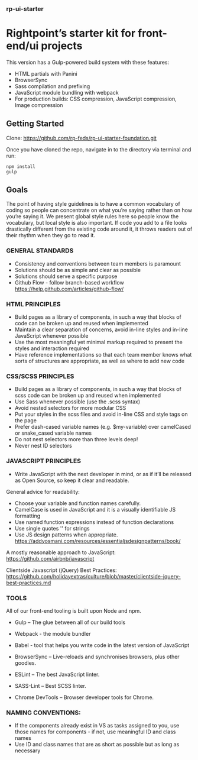### rp-ui-starter
# Rightpoint’s starter kit for front-end/ui projects

This version has a Gulp-powered build system with these features:
- HTML partials with Panini
- BrowserSync
- Sass compilation and prefixing
- JavaScript module bundling with webpack
- For production builds: CSS compression, JavaScript compression, Image compression



## Getting Started

Clone: https://github.com/rp-feds/rp-ui-starter-foundation.git

Once you have cloned the repo, navigate in to the directory via terminal and run:


```
npm install
gulp
```


## Goals

The point of having style guidelines is to have a common vocabulary of coding so people can concentrate on what you’re saying rather than on how you’re saying it. We present global style rules here so people know the vocabulary, but local style is also important. If code you add to a file looks drastically different from the existing code around it, it throws readers out of their rhythm when they go to read it. 


### GENERAL STANDARDS ###

-	Consistency and conventions between team members is paramount
-	Solutions should be as simple and clear as possible
-	Solutions should serve a specific purpose
- Github Flow - follow branch-based workflow 
https://help.github.com/articles/github-flow/


### HTML PRINCIPLES ###

-	Build pages as a library of components, in such a way that blocks of code can be broken up and reused when implemented
-	Maintain a clear separation of concerns, avoid in-line styles and in-line JavaScript whenever possible
-	Use the most meaningful yet minimal markup required to present the styles and interaction required
-	Have reference implementations so that each team member knows what sorts of structures are appropriate, as well as where to add new code




### CSS/SCSS PRINCIPLES ###

-	Build pages as a library of components, in such a way that blocks of scss code can be broken up and reused when implemented
- Use Sass whenever possible (use the .scss syntax)
-	Avoid nested selectors for more modular CSS
-	Put your styles in the scss files and avoid in-line CSS and style tags on the page
- Prefer dash-cased variable names (e.g. $my-variable) over camelCased or snake_cased variable names
- Do not nest selectors more than three levels deep!
- Never nest ID selectors



### JAVASCRIPT PRINCIPLES ###

-	Write JavaScript with the next developer in mind, or as if it’ll be released as Open Source, so keep it clear and readable.


General advice for readability: 
- Choose your variable and function names carefully. 
- CamelCase is used in JavaScript and it is a visually identifiable JS formatting
- Use named function expressions instead of function declarations
- Use single quotes '' for strings
- Use JS design patterns when appropriate. https://addyosmani.com/resources/essentialjsdesignpatterns/book/

A mostly reasonable approach to JavaScript:
https://github.com/airbnb/javascript

Clientside Javascript (jQuery) Best Practices:
https://github.com/holidayextras/culture/blob/master/clientside-jquery-best-practices.md


### TOOLS ###

All of our front-end tooling is built upon Node and npm.

-	Gulp – The glue between all of our build tools
- Webpack - the module bundler
- Babel - tool that helps you write code in the latest version of JavaScript

-	BrowserSync – Live-reloads and synchronises browsers, plus other goodies. 
-	ESLint – The best JavaScript linter. 
-	SASS-Lint – Best SCSS linter. 
-	Chrome DevTools – Browser developer tools for Chrome. 


### NAMING CONVENTIONS: ###

-	If the components already exist in VS as tasks assigned to you, use those names for components - if not, use meaningful ID and class names
-	Use ID and class names that are as short as possible but as long as necessary
